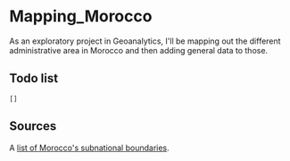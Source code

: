 # Mapping_Morocco
As an exploratory project in Geoanalytics, I'll be mapping out the different administrative area in Morocco and then adding general data to those.


## Todo list
    [] 

## Sources
A [list of Morocco's subnational boundaries](https://data.humdata.org/dataset/cod-ab-mar).